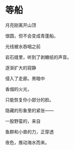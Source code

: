 # 等船

月亮刚离开山顶

很圆，但不会变成青蓬船。

光线被水吞咽之前

岩石缝里，听到了剥糖纸的声音。

逐渐扩大的寂静

侵入了走廊。黑暗中

香烟的火光，

只能恢复你小部分的脸。

隐藏的形象里的紧张——

一股野蛮的，来自

鱼群和小兽的力，正穿透

夜色，推动海水而来。
